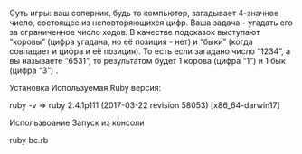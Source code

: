 
Суть игры: ваш соперник, будь то компьютер, загадывает 4-значное число, состоящее из неповторяющихся цифр. 
Ваша задача - угадать его за ограниченное число ходов. В качестве подсказок выступают “коровы” (цифра угадана, но её позиция - нет) 
и “быки” (когда совпадает и цифра и её позиция). То есть если загадано число “1234”, а вы называете “6531”, 
то результатом будет 1 корова (цифра “1”) и 1 бык (цифра “3”) .


Установка
Используемая Ruby версия:

ruby -v => ruby 2.4.1p111 (2017-03-22 revision 58053) [x86_64-darwin17]


Использвоание
Запуск из консоли

ruby bc.rb
